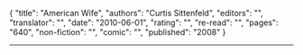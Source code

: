 {
"title": "American Wife",
"authors": "Curtis Sittenfeld",
"editors": "",
"translator": "",
"date": "2010-06-01",
"rating": "",
"re-read": "",
"pages": "640",
"non-fiction": "",
"comic": "",
"published": "2008"
}

---
